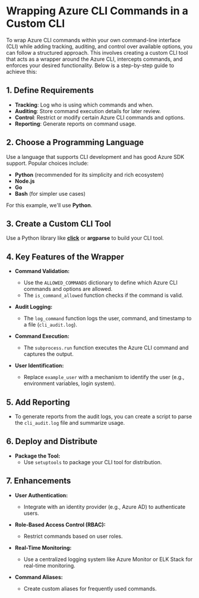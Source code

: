 # Wrapping Azure CLI Commands in a Custom CLI  

To wrap Azure CLI commands within your own command-line interface (CLI) while adding tracking, auditing, and control over available options, you can follow a structured approach. This involves creating a custom CLI tool that acts as a wrapper around the Azure CLI, intercepts commands, and enforces your desired functionality. Below is a step-by-step guide to achieve this:  

## 1. Define Requirements  
- **Tracking**: Log who is using which commands and when.  
- **Auditing**: Store command execution details for later review.  
- **Control**: Restrict or modify certain Azure CLI commands and options.  
- **Reporting**: Generate reports on command usage.  

## 2. Choose a Programming Language  
Use a language that supports CLI development and has good Azure SDK support. Popular choices include:  

- **Python** (recommended for its simplicity and rich ecosystem)  
- **Node.js**  
- **Go**  
- **Bash** (for simpler use cases)  

For this example, we'll use **Python**.  

## 3. Create a Custom CLI Tool  
Use a Python library like [**click**](https://click.palletsprojects.com/en/stable/) or **argparse** to build your CLI tool.  


## 4. Key Features of the Wrapper

- **Command Validation:**
  - Use the `ALLOWED_COMMANDS` dictionary to define which Azure CLI commands and options are allowed.
  - The `is_command_allowed` function checks if the command is valid.

- **Audit Logging:**
  - The `log_command` function logs the user, command, and timestamp to a file (`cli_audit.log`).

- **Command Execution:**
  - The `subprocess.run` function executes the Azure CLI command and captures the output.

- **User Identification:**
  - Replace `example_user` with a mechanism to identify the user (e.g., environment variables, login system).

## 5. Add Reporting

- To generate reports from the audit logs, you can create a script to parse the `cli_audit.log` file and summarize usage.

## 6. Deploy and Distribute

- **Package the Tool:**
  - Use `setuptools` to package your CLI tool for distribution.

## 7. Enhancements

- **User Authentication:**
  - Integrate with an identity provider (e.g., Azure AD) to authenticate users.

- **Role-Based Access Control (RBAC):**
  - Restrict commands based on user roles.

- **Real-Time Monitoring:**
  - Use a centralized logging system like Azure Monitor or ELK Stack for real-time monitoring.

- **Command Aliases:**
  - Create custom aliases for frequently used commands.





